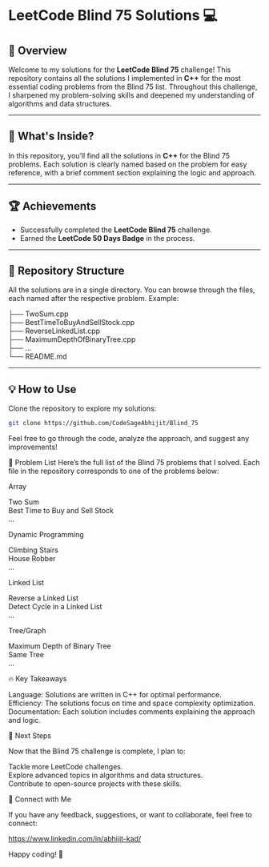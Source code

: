 # LeetCode Blind 75 Solutions 💻

## 🚀 Overview

Welcome to my solutions for the **LeetCode Blind 75** challenge! This repository contains all the solutions I implemented in **C++** for the most essential coding problems from the Blind 75 list. Throughout this challenge, I sharpened my problem-solving skills and deepened my understanding of algorithms and data structures.

---

## 🧠 What's Inside?

In this repository, you’ll find all the solutions in **C++** for the Blind 75 problems. Each solution is clearly named based on the problem for easy reference, with a brief comment section explaining the logic and approach.

---

## 🏆 Achievements

- Successfully completed the **LeetCode Blind 75** challenge.
- Earned the **LeetCode 50 Days Badge** in the process.

---

## 📂 Repository Structure

All the solutions are in a single directory. You can browse through the files, each named after the respective problem. Example:

├── TwoSum.cpp  
├── BestTimeToBuyAndSellStock.cpp  
├── ReverseLinkedList.cpp  
├── MaximumDepthOfBinaryTree.cpp  
├── ...  
└── README.md  



---

## 💡 How to Use

Clone the repository to explore my solutions:

```bash
git clone https://github.com/CodeSageAbhijit/Blind_75
```
Feel free to go through the code, analyze the approach, and suggest any improvements!


🔗 Problem List
Here’s the full list of the Blind 75 problems that I solved. Each file in the repository corresponds to one of the problems below:

Array  

Two Sum  
Best Time to Buy and Sell Stock  
...  

Dynamic Programming   

Climbing Stairs  
House Robber  
...  

Linked List  

Reverse a Linked List  
Detect Cycle in a Linked List  
...  

Tree/Graph  

Maximum Depth of Binary Tree  
Same Tree  
...  

🔥 Key Takeaways  

Language: Solutions are written in C++ for optimal performance.  
Efficiency: The solutions focus on time and space complexity optimization.  
Documentation: Each solution includes comments explaining the approach and logic.  

🚩 Next Steps  

Now that the Blind 75 challenge is complete, I plan to:  

Tackle more LeetCode challenges.  
Explore advanced topics in algorithms and data structures.  
Contribute to open-source projects with these skills.  

🤝 Connect with Me  

If you have any feedback, suggestions, or want to collaborate, feel free to connect:  

https://www.linkedin.com/in/abhijit-kad/  

Happy coding! 🚀
